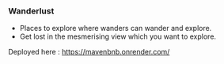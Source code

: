 ### Wanderlust
- Places to explore where wanders can wander and explore.
- Get lost in the mesmerising view which you want to explore.


Deployed here : https://mavenbnb.onrender.com/